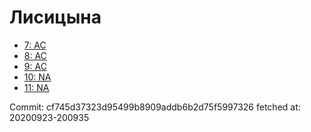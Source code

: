# Лисицына
- [7: AC](7.md)
- [8: AC](8.md)
- [9: AC](9.md)
- [10: NA](10.md)
- [11: NA](11.md)

Commit: cf745d37323d95499b8909addb6b2d75f5997326
 fetched at: 20200923-200935
